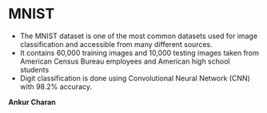 MNIST
===================================

- The MNIST dataset is one of the most common datasets used for image classification and accessible from many different sources.
- It contains 60,000 training images and 10,000 testing images taken from American Census Bureau employees and American high school students
- Digit classification is done using Convolutional Neural Network (CNN) with 98.2% accuracy.

**Ankur Charan**
